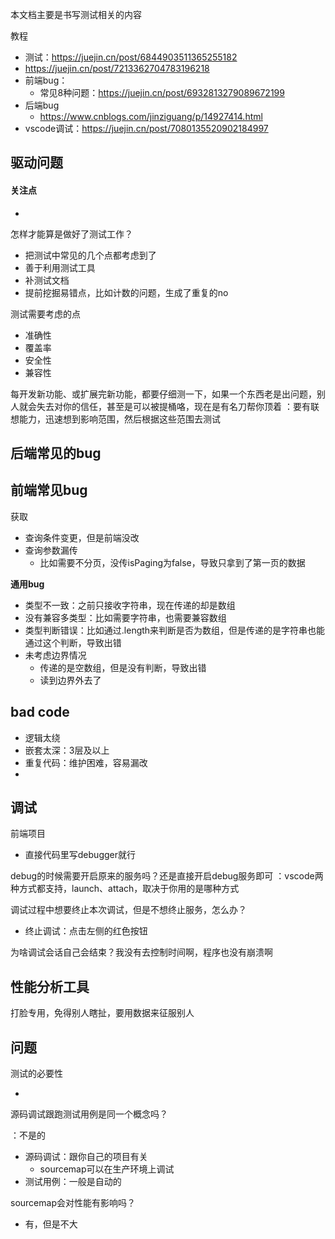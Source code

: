 本文档主要是书写测试相关的内容

教程

- 测试：<https://juejin.cn/post/6844903511365255182>
- <https://juejin.cn/post/7213362704783196218>
- 前端bug：
  - 常见8种问题：<https://juejin.cn/post/6932813279089672199>
- 后端bug
  - <https://www.cnblogs.com/jinziguang/p/14927414.html>
- vscode调试：<https://juejin.cn/post/7080135520902184997>



## 驱动问题

#### 关注点

- 

怎样才能算是做好了测试工作？

- 把测试中常见的几个点都考虑到了
- 善于利用测试工具
- 补测试文档
- 提前挖掘易错点，比如计数的问题，生成了重复的no

测试需要考虑的点

- 准确性
- 覆盖率
- 安全性
- 兼容性

每开发新功能、或扩展完新功能，都要仔细测一下，如果一个东西老是出问题，别人就会失去对你的信任，甚至是可以被提桶咯，现在是有名刀帮你顶着
：要有联想能力，迅速想到影响范围，然后根据这些范围去测试



## 后端常见的bug



## 前端常见bug

获取

- 查询条件变更，但是前端没改
- 查询参数漏传
  - 比如需要不分页，没传isPaging为false，导致只拿到了第一页的数据

**通用bug**

- 类型不一致：之前只接收字符串，现在传递的却是数组
- 没有兼容多类型：比如需要字符串，也需要兼容数组
- 类型判断错误：比如通过.length来判断是否为数组，但是传递的是字符串也能通过这个判断，导致出错
- 未考虑边界情况
  - 传递的是空数组，但是没有判断，导致出错
  - 读到边界外去了



## bad code

- 逻辑太绕
- 嵌套太深：3层及以上
- 重复代码：维护困难，容易漏改
-

## 调试

前端项目

- 直接代码里写debugger就行

debug的时候需要开启原来的服务吗？还是直接开启debug服务即可
：vscode两种方式都支持，launch、attach，取决于你用的是哪种方式

调试过程中想要终止本次调试，但是不想终止服务，怎么办？

- 终止调试：点击左侧的红色按钮

为啥调试会话自己会结束？我没有去控制时间啊，程序也没有崩溃啊



## 性能分析工具

打脸专用，免得别人瞎扯，要用数据来征服别人



## 问题

测试的必要性

- 

源码调试跟跑测试用例是同一个概念吗？

：不是的

- 源码调试：跟你自己的项目有关
  - sourcemap可以在生产环境上调试
- 测试用例：一般是自动的

sourcemap会对性能有影响吗？

- 有，但是不大

